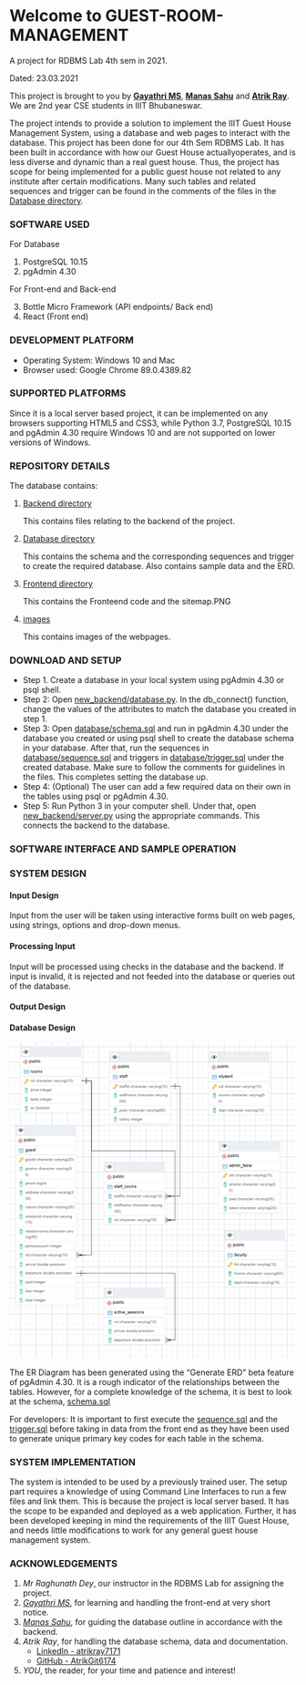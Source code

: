 # Welcome to GUEST-ROOM-MANAGEMENT
A project for RDBMS Lab 4th sem in 2021.

Dated: 23.03.2021

This project is brought to you by **[Gayathri MS](https://github.com/gayathri-ms)**, 
**[Manas Sahu](https://github.com/Zangetsu112)** and **[Atrik Ray](https://github.com/AtrikGit6174)**.
We are 2nd year CSE students in IIIT Bhubaneswar.

The project intends to provide a solution to implement the IIIT Guest House Management System, 
using a database and web pages to interact with the database. This project has been done for our 4th Sem RDBMS Lab. 
It has been built in accordance with how our Guest House actuallyoperates, and is less diverse and dynamic than a 
real guest house. Thus, the project has scope for being implemented for a public guest house not related to any 
institute after certain modifications. Many such tables and related sequences and trigger can be found in the comments 
of the files in the [Database directory](database).


### SOFTWARE USED
For Database

1. PostgreSQL 10.15
2. pgAdmin 4.30

For Front-end and Back-end

3. Bottle Micro Framework (API endpoints/ Back end)
4. React (Front end)

### DEVELOPMENT PLATFORM
* Operating System: Windows 10 and Mac
* Browser used: Google Chrome 89.0.4389.82

### SUPPORTED PLATFORMS
Since it is a local server based project, it can be implemented on any browsers supporting HTML5 and CSS3,
while Python 3.7, PostgreSQL 10.15 and pgAdmin 4.30 require Windows 10 and are not supported on lower 
versions of Windows.

### REPOSITORY DETAILS
The database contains:
1. [Backend directory](new_backend) 

    This contains files relating to the backend of the project. 
    
2. [Database directory](database)

    This contains the schema and the corresponding sequences and trigger to create the required database.
    Also contains sample data and the ERD.
   
3. [Frontend directory](src)
    
    This contains the Fronteend code and the sitemap.PNG
    
4. [images](images)
    
    This contains images of the webpages.
    
### DOWNLOAD AND SETUP
* Step 1. Create a database in your local system using pgAdmin 4.30 or psql shell.
* Step 2: Open [new_backend/database.py](new_backend/database.py). In the db_connect() function, change the values of the 
attributes to match the database you created in step 1.
* Step 3: Open [database/schema.sql](database/schema.sql) and run in pgAdmin 4.30 under the database you created or 
using psql shell to create the database schema in your database. After that, run the sequences in 
[database/sequence.sql](database/sequence.sql) and triggers in [database/trigger.sql](database/trigger.sql) under the created 
database. Make sure to follow the comments for guidelines in the files. This completes setting the database up.
* Step 4: (Optional) The user can add a few required data on their own in the tables using psql or pgAdmin 4.30.
* Step 5: Run Python 3 in your computer shell. Under that, open [new_backend/server.py](new_backend/server.py) using the appropriate 
commands. This connects the backend to the database.

### SOFTWARE INTERFACE AND SAMPLE OPERATION

### SYSTEM DESIGN
#### Input Design
Input from the user will be taken using interactive forms built on web pages, using strings, options 
and drop-down menus. 

#### Processing Input
Input will be processed using checks in the database and the backend. If input is invalid, it is rejected 
and not feeded into the database or queries out of the database.

#### Output Design


#### Database Design
<img src="/database/SchemaERD.PNG">

The ER Diagram has been generated using the “Generate ERD” beta feature of pgAdmin 4.30. It is a rough indicator of the 
relationships between the tables. However, for a complete knowledge of the schema, it is best to look at the schema,
[schema.sql](database/schema.sql) 

For developers: It is important to first execute the 
[sequence.sql](database/sequence.sql) and the 
[trigger.sql](database/trigger.sql) before taking in data 
from the front end as they have been used to generate unique primary key codes for each table in the schema.

### SYSTEM IMPLEMENTATION
The system is intended to be used by a previously trained user. The setup part requires a knowledge of using Command Line 
Interfaces to run a few files and link them. This is because the project is local server based. It has the scope to be expanded 
and deployed as a web application. Further, it has been developed keeping in mind the requirements of the IIIT Guest House, and 
needs little modifications to work for any general guest house management system.


### ACKNOWLEDGEMENTS
1. _Mr Raghunath Dey_, our instructor in the RDBMS Lab for assigning the project.
2. _[Gayathri MS](https://github.com/gayathri-ms)_, for learning and handling the front-end at very short notice.
3. _[Manas Sahu](https://github.com/Zangetsu112)_, for guiding the database outline in accordance with the backend.
4. _Atrik Ray_, for handling the database schema, data and documentation.
    * [LinkedIn - atrikray7171](https://www.linkedin.com/in/atrikray7171/)
    * [GitHub - AtrikGit6174](https://github.com/AtrikGit6174)
5. _YOU_, the reader, for your time and patience and interest!

